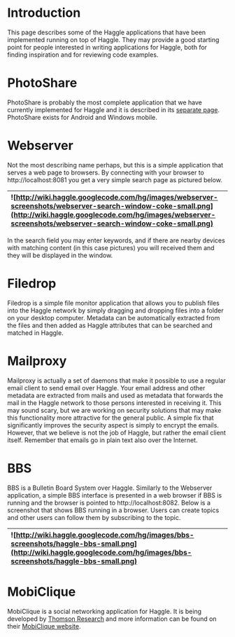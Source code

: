 # Introduction #

This page describes some of the Haggle applications that have been implemented running on top of Haggle. They may provide a good starting point for people interested in writing applications for Haggle, both for finding inspiration and for reviewing code examples.

# PhotoShare #

PhotoShare is probably the most complete application that we have currently implemented for Haggle and it is described in its [separate page](PhotoShare.md). PhotoShare exists for Android and Windows mobile.

# Webserver #

Not the most describing name perhaps, but this is a simple application that serves a web page to browsers. By connecting with your browser to http://localhost:8081 you get a very simple search page as pictured below.

|![http://wiki.haggle.googlecode.com/hg/images/webserver-screenshots/webserver-search-window-coke-small.png](http://wiki.haggle.googlecode.com/hg/images/webserver-screenshots/webserver-search-window-coke-small.png)|
|:--------------------------------------------------------------------------------------------------------------------------------------------------------------------------------------------------------------------|

In the search field you may enter keywords, and if there are nearby devices with matching content (in this case pictures) you will received them and they will be displayed in the window.

# Filedrop #

Filedrop is a simple file monitor application that allows you to publish files into the Haggle network by simply dragging and dropping files into a folder on your desktop computer. Metadata can be automatically extracted from the files and then added as Haggle attributes that can be searched and matched in Haggle.

# Mailproxy #

Mailproxy is actually a set of daemons that make it possible to use a regular email client to send email over Haggle. Your email address and other metadata are extracted from mails and used as metadata that forwards the mail in the Haggle network to those persons interested in receiving it. This may sound scary, but we are working on security solutions that may make this functionality more attractive for the general public. A simple fix that significantly improves the security aspect is simply to encrypt the emails. However, that we believe is not the job of Haggle, but rather the email client itself. Remember that emails go in plain text also over the Internet.

# BBS #

BBS is a Bulletin Board System over Haggle. Similarly to the Webserver application, a simple BBS interface is presented in a web browser if BBS is running and the browser is pointed to http://localhost:8082. Below is a screenshot that shows BBS running in a browser. Users can create topics and other users can follow them by subscribing to the topic.

|![http://wiki.haggle.googlecode.com/hg/images/bbs-screenshots/haggle-bbs-small.png](http://wiki.haggle.googlecode.com/hg/images/bbs-screenshots/haggle-bbs-small.png)|
|:--------------------------------------------------------------------------------------------------------------------------------------------------------------------|

# MobiClique #

MobiClique is a social networking application for Haggle. It is being developed by [Thomson Research](http://www.thlab.net) and more information can be found on their [MobiClique website](http://www.thlab.net/~apietila/mobiclique/).